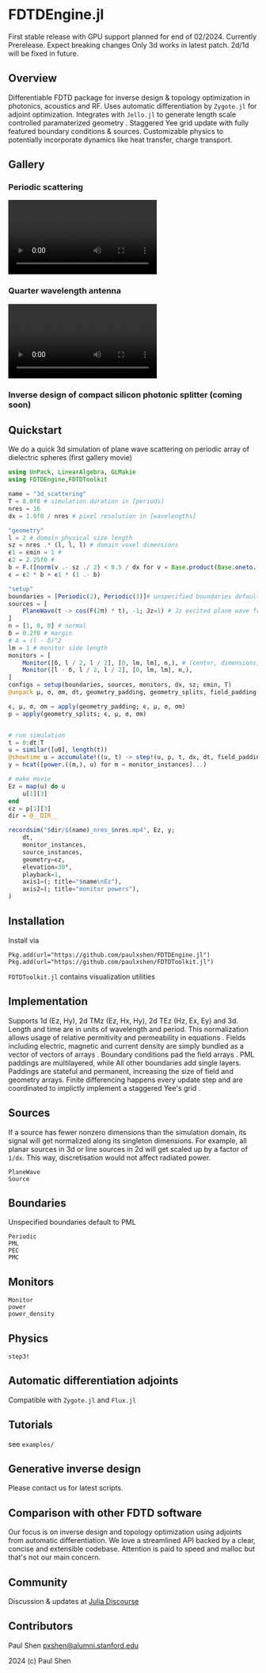 # FDTDEngine.jl
 First stable release with GPU support planned for end of 02/2024. Currently Prerelease. Expect breaking changes
 Only 3d works in latest patch. 2d/1d will be fixed in future.
## Overview
Differentiable FDTD package for inverse design & topology optimization in photonics, acoustics and RF. Uses automatic differentiation by `Zygote.jl` for adjoint optimization. Integrates with `Jello.jl` to generate length scale controlled paramaterized geometry . Staggered Yee grid update with fully featured boundary conditions & sources. Customizable physics to potentially incorporate dynamics like heat transfer, charge transport.
## Gallery
### Periodic scattering
![](assets/3d_scattering_nres_16.mp4)
### Quarter wavelength antenna
![](assets/3d_quarter_wavelength_antenna_nres_16.mp4)
### Inverse design of compact silicon photonic splitter (coming soon)
<!-- In progress, split ratio isn't correct -->
<!-- ![](assets/pre_training_nres_16.mp4) -->
<!-- ![](assets/post_training_nres_16.mp4) -->

## Quickstart
We do a quick 3d simulation of plane wave scattering on periodic array of dielectric spheres (first gallery movie)
```julia
using UnPack, LinearAlgebra, GLMakie
using FDTDEngine,FDTDToolkit

name = "3d_scattering"
T = 8.0f0 # simulation duration in [periods]
nres = 16
dx = 1.0f0 / nres # pixel resolution in [wavelengths]

"geometry"
l = 2 # domain physical size length
sz = nres .* (l, l, l) # domain voxel dimensions
ϵ1 = ϵmin = 1 #
ϵ2 = 2.25f0 # 
b = F.([norm(v .- sz ./ 2) < 0.5 / dx for v = Base.product(Base.oneto.(sz)...)]) # sphere
ϵ = ϵ2 * b + ϵ1 * (1 .- b)

"setup"
boundaries = [Periodic(2), Periodic(3)]# unspecified boundaries default to PML
sources = [
    PlaneWave(t -> cos(F(2π) * t), -1; Jz=1) # Jz excited plane wave from -x plane (eg -1)
]
n = [1, 0, 0] # normal 
δ = 0.2f0 # margin
# A = (l - δ)^2
lm = 1 # monitor side length
monitors = [
    Monitor([δ, l / 2, l / 2], [0, lm, lm], n,), # (center, dimensions, normal)
    Monitor([l - δ, l / 2, l / 2], [0, lm, lm], n,),
]
configs = setup(boundaries, sources, monitors, dx, sz; ϵmin, T)
@unpack μ, σ, σm, dt, geometry_padding, geometry_splits, field_padding, source_instances, monitor_instances, u0, = configs

ϵ, μ, σ, σm = apply(geometry_padding; ϵ, μ, σ, σm)
p = apply(geometry_splits; ϵ, μ, σ, σm)


# run simulation
t = 0:dt:T
u = similar([u0], length(t))
@showtime u = accumulate!((u, t) -> step!(u, p, t, dx, dt, field_padding, source_instances), u, t, init=deepcopy(u0))
y = hcat([power.((m,), u) for m = monitor_instances]...)

# make movie
Ez = map(u) do u
    u[1][3]
end
ϵz = p[1][3]
dir = @__DIR__

recordsim("$dir/$(name)_nres_$nres.mp4", Ez, y;
    dt,
    monitor_instances,
    source_instances,
    geometry=ϵz,
    elevation=30°,
    playback=1,
    axis1=(; title="$name\nEz"),
    axis2=(; title="monitor powers"),
)
```
## Installation
Install via 
```
Pkg.add(url="https://github.com/paulxshen/FDTDEngine.jl")
Pkg.add(url="https://github.com/paulxshen/FDTDToolkit.jl")
```
`FDTDToolkit.jl` contains visualization utilities

## Implementation
Supports 1d (Ez, Hy), 2d TMz (Ez, Hx, Hy), 2d TEz (Hz, Ex, Ey) and 3d. Length and time are in units of wavelength and period. This normalization allows usage of relative  permitivity and permeability  in equations . Fields including electric, magnetic and current density are simply bundled as a vector of vectors of arrays . Boundary conditions pad the field arrays . PML paddings are multilayered, while All other boundaries add single layers. Paddings are stateful and permanent, increasing the size of field and geometry arrays.  Finite differencing happens every update step and are coordinated to implictly implement a staggered Yee's grid .

## Sources
If a source has fewer nonzero dimensions than the simulation domain, its signal will get normalized along its singleton dimensions. For example, all planar sources in 3d or line sources in 2d will get scaled up by a factor of `1/dx`. This way, discretisation would not affect radiated power.
```@docs
PlaneWave
Source
```
<!-- GaussianBeam -->

## Boundaries
Unspecified boundaries default to PML 
```@docs
Periodic
PML
PEC
PMC
```
## Monitors  
 ```@docs
Monitor
power
power_density
```

 ## Physics 
```@docs
step3!
```
<!-- step1 -->
<!-- stepTMz -->
<!-- stepTEz -->
## Automatic differentiation adjoints
Compatible with `Zygote.jl` and `Flux.jl`
## Tutorials
see `examples/`
## Generative inverse design
Please contact us for latest scripts.
## Comparison with other FDTD software
Our focus is on inverse design and topology optimization using adjoints from automatic differentiation. We love a streamlined API backed by a clear, concise and extensible codebase. Attention is paid to speed and malloc but that's not our main concern.
## Community
Discussion & updates at [Julia Discourse](https://discourse.julialang.org/t/pre-ann-differentiable-fdtd-for-inverse-design-in-photonics-acoustics-and-rf/105405/12)
## Contributors
Paul Shen <pxshen@alumni.stanford.edu>

2024 (c) Paul Shen